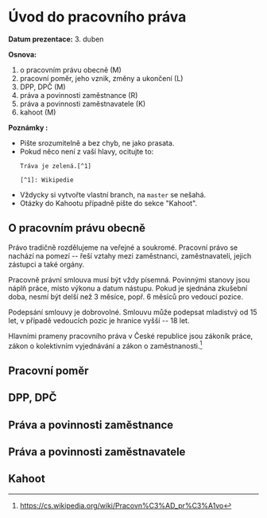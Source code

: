 # Úvod do pracovního práva

**Datum prezentace:** 3. duben

**Osnova:**

1. o pracovním právu obecně (M)
2. pracovní poměr, jeho vznik, změny a ukončení (L)
3. DPP, DPČ (M)
4. práva a povinnosti zaměstnance (R)
5. práva a povinnosti zaměstnavatele (K)
6. kahoot (M)

**Poznámky :**

- Pište srozumitelně a bez chyb, ne jako prasata.
- Pokud něco není z vaší hlavy, ocitujte to:
  ```
  Tráva je zelená.[^1]

  [^1]: Wikipedie
  ```
- Vždycky si vytvořte vlastní branch, na `master` se nešahá.
- Otázky do Kahootu případně pište do sekce "Kahoot".

## O pracovním právu obecně

Právo tradičně rozdělujeme na veřejné a soukromé. Pracovní právo se nachází na
pomezí -- řeší vztahy mezi zaměstnanci, zaměstnavateli, jejich zástupci a také
orgány.

Pracovně právní smlouva musí být vždy písemná. Povinnými stanovy jsou náplň
práce, místo výkonu a datum nástupu. Pokud je sjednána zkušební doba, nesmí být
delší než 3 měsíce, popř. 6 měsíců pro vedoucí pozice.

Podepsání smlouvy je dobrovolné. Smlouvu může podepsat mladistvý od 15 let, v
případě vedoucích pozic je hranice vyšší -- 18 let.

Hlavními prameny pracovního práva v České republice jsou zákoník práce, zákon o
kolektivním vyjednávání a zákon o zaměstnanosti.[^1]

[^1]: https://cs.wikipedia.org/wiki/Pracovn%C3%AD_pr%C3%A1vo

## Pracovní poměr

## DPP, DPČ

## Práva a povinnosti zaměstnance

## Práva a povinnosti zaměstnavatele

## Kahoot
